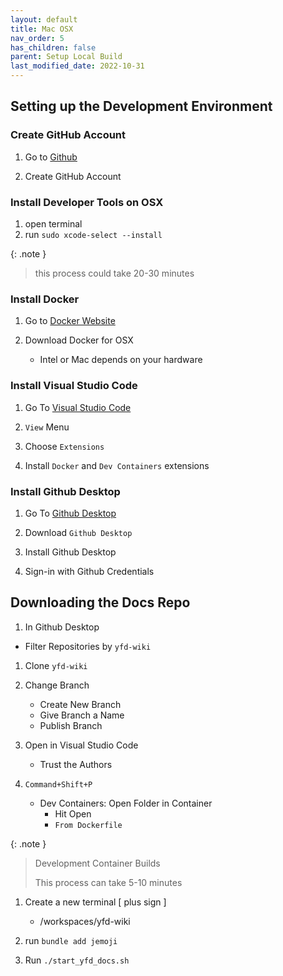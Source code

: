 ```yaml
---
layout: default
title: Mac OSX
nav_order: 5
has_children: false
parent: Setup Local Build
last_modified_date: 2022-10-31
---
```


## Setting up the Development Environment

### Create GitHub Account

1. Go to [Github](https://www.github.com/)

2. Create GitHub Account

### Install Developer Tools on OSX

1. open terminal
2. run `sudo xcode-select --install`

{: .note }
> this process could take 20-30 minutes

### Install Docker

1. Go to [Docker Website](https://www.docker.com/)

2. Download Docker for OSX
    - Intel or Mac depends on your hardware

### Install Visual Studio Code

1. Go To [Visual Studio Code](https://code.visualstudio.com/)

1. `View` Menu

1. Choose `Extensions`

1. Install `Docker` and `Dev Containers` extensions

### Install Github Desktop

1. Go To [Github Desktop](https://github.com/)

1. Download `Github Desktop`

1. Install Github Desktop

1. Sign-in with Github Credentials


## Downloading the Docs Repo

1. In Github Desktop 
 - Filter Repositories by `yfd-wiki`

1. Clone `yfd-wiki`

1. Change Branch
    - Create New Branch
    - Give Branch a Name
    - Publish Branch

1. Open in Visual Studio Code
    - Trust the Authors

1. `Command+Shift+P`
    - Dev Containers: Open Folder in Container
        - Hit Open
        - `From Dockerfile`

{: .note }
> Development Container Builds
>
> This process can take 5-10 minutes

1. Create a new terminal [ plus sign ]
    - /workspaces/yfd-wiki

1. run `bundle add jemoji`

1. Run `./start_yfd_docs.sh`
